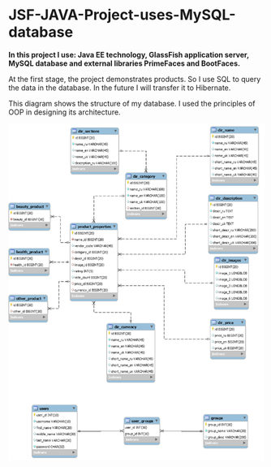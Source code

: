# JSF-JAVA-Project-uses-MySQL-database

<p><b>In this project I use: Java EE technology, GlassFish application server, MySQL database and external libraries PrimeFaces and BootFaces.</b></p>
<p>At the first stage, the project demonstrates products. So I use SQL to query the data in the database. In the future I will transfer it to Hibernate.</p>
<p>This diagram shows the structure of my database. I used the principles of OOP in designing its architecture.</p>


![Image alt](https://github.com/Viacheslav77/JSF-JAVA-Project/blob/master/web/resources/images/db1.png)
